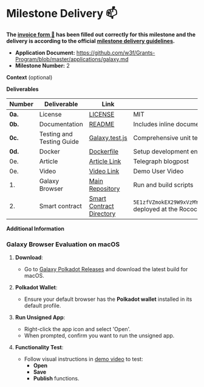 # Milestone Delivery :mailbox:

**The [invoice form :pencil:](https://docs.google.com/forms/d/e/1FAIpQLSfmNYaoCgrxyhzgoKQ0ynQvnNRoTmgApz9NrMp-hd8mhIiO0A/viewform) has been filled out correctly for this milestone and the delivery is according to the official [milestone delivery guidelines](https://github.com/w3f/Grants-Program/blob/master/docs/Support%20Docs/milestone-deliverables-guidelines.md).**  

* **Application Document:** https://github.com/w3f/Grants-Program/blob/master/applications/galaxy.md
* **Milestone Number:** 2

**Context** (optional)

**Deliverables**

| Number | Deliverable | Link | Notes |
|-------|-------------|------|-------|
| **0a.** | License | [LICENSE](https://github.com/7flash/galaxy-polkadot/blob/milestone2/LICENSE) | MIT |
| **0b.** | Documentation | [README](https://github.com/7flash/galaxy-polkadot/blob/milestone2/README.md) | Includes inline documentation and tutorial |
| **0c.** | Testing and Testing Guide | [Galaxy.test.js](https://github.com/7flash/galaxy-polkadot/blob/milestone2/tests/Galaxy.test.js) | Comprehensive unit tests |
| **0d.** | Docker | [Dockerfile](https://github.com/7flash/galaxy-polkadot/blob/milestone2/Dockerfile) | Setup development environment |
| 0e. | Article | [Article Link](https://telegra.ph/Galaxy-Browser-v111-09-28) | Telegraph blogpost |
| 0e. | Video | [Video Link](https://www.youtube.com/watch?v=U1TshR00K8Q) | Demo User Video |
| 1. | Galaxy Browser | [Main Repository](https://github.com/7flash/galaxy-polkadot/tree/milestone2/desktop) | Run and build scripts |
| 2. | Smart contract | [Smart Contract Directory](https://github.com/7flash/galaxy-polkadot/tree/milestone2/contract) | `5E1zfVZmokEX29W9xVzMYJAzvwnXWE7AVcP3d1rXzWhC4sxi` deployed at the Rococo testnet |

**Additional Information**
### Galaxy Browser Evaluation on macOS

1. **Download**: 
   - Go to [Galaxy Polkadot Releases](https://github.com/7flash/galaxy-polkadot/releases) and download the latest build for macOS.
  
2. **Polkadot Wallet**: 
   - Ensure your default browser has the **Polkadot wallet** installed in its default profile.

3. **Run Unsigned App**: 
   - Right-click the app icon and select 'Open'.
   - When prompted, confirm you want to run the unsigned app.

4. **Functionality Test**: 
   - Follow visual instructions in [demo video](https://www.youtube.com/watch?v=U1TshR00K8Q) to test:
     - **Open** 
     - **Save**
     - **Publish** functions.
